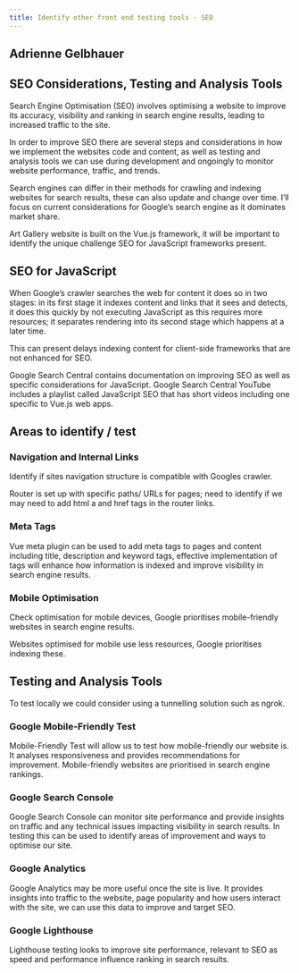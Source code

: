 ```yaml
---
title: Identify other front end testing tools - SEO
---
```



## Adrienne Gelbhauer

## SEO Considerations, Testing and Analysis Tools

Search Engine Optimisation (SEO) involves optimising a website to improve its accuracy, visibility
and ranking in search engine results, leading to increased traffic to the site.

In order to improve SEO there are several steps and considerations in how we implement the websites
code and content, as well as testing and analysis tools we can use during development and ongoingly
to monitor website performance, traffic, and trends.

Search engines can differ in their methods for crawling and indexing websites for search results,
these can also update and change over time. I’ll focus on current considerations for Google’s search
engine as it dominates market share.

Art Gallery website is built on the Vue.js framework, it will be important to identify the unique
challenge SEO for JavaScript frameworks present.

## SEO for JavaScript

When Google’s crawler searches the web for content it does so in two stages: in its first stage it
indexes content and links that it sees and detects, it does this quickly by not executing JavaScript
as this requires more resources; it separates rendering into its second stage which happens at a
later time.

This can present delays indexing content for client-side frameworks that are not enhanced for SEO.

Google Search Central contains documentation on improving SEO as well as specific considerations for
JavaScript. Google Search Central YouTube includes a playlist called JavaScript SEO that has short
videos including one specific to Vue.js web apps.

## Areas to identify / test

### Navigation and Internal Links

Identify if sites navigation structure is compatible with Googles crawler.

Router is set up with specific paths/ URLs for pages; need to identify if we may need to add html a
and href tags in the router links.

### Meta Tags

Vue meta plugin can be used to add meta tags to pages and content including title, description and
keyword tags, effective implementation of tags will enhance how information is indexed and improve
visibility in search engine results.

### Mobile Optimisation

Check optimisation for mobile devices, Google prioritises mobile-friendly websites in search engine
results.

Websites optimised for mobile use less resources, Google prioritises indexing these.

## Testing and Analysis Tools

To test locally we could consider using a tunnelling solution such as ngrok.

### Google Mobile-Friendly Test

Mobile-Friendly Test will allow us to test how mobile-friendly our website is. It analyses
responsiveness and provides recommendations for improvement. Mobile-friendly websites are
prioritised in search engine rankings.

### Google Search Console

Google Search Console can monitor site performance and provide insights on traffic and any technical
issues impacting visibility in search results. In testing this can be used to identify areas of
improvement and ways to optimise our site.

### Google Analytics

Google Analytics may be more useful once the site is live. It provides insights into traffic to the
website, page popularity and how users interact with the site, we can use this data to improve and
target SEO.

### Google Lighthouse

Lighthouse testing looks to improve site performance, relevant to SEO as speed and performance
influence ranking in search results.
